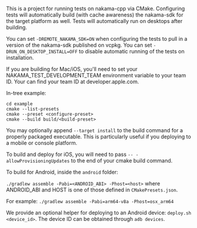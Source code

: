 This is a project for running tests on nakama-cpp via CMake. Configuring tests will automatically build (with cache awareness) the nakama-sdk for the target platform as well. Tests will automatically run on desktops after building.

You can set `-DREMOTE_NAKAMA_SDK=ON` when configuring the tests to pull in a version of the nakama-sdk published on vcpkg.
You can set `-DRUN_ON_DESKTOP_INSTALL=OFF` to disable automatic running of the tests on installation.

If you are building for Mac/iOS, you'll need to set your NAKAMA_TEST_DEVELOPMENT_TEAM environment variable to your team ID. Your can find your team ID at developer.apple.com.

In-tree example:
```
cd example
cmake --list-presets
cmake --preset <configure-preset>
cmake --build build/<build-preset>
```

You may optionally append `--target install` to the build command for a properly packaged executable. This is particularly useful
if you deploying to a mobile or console platform.

To build and deploy for iOS, you will need to pass `-- -allowProvisioningUpdates` to the end of your cmake build command.

To build for Android, inside the `android` folder:

`./gradlew assemble -Pabi=<ANDROID_ABI> -Phost=<host>` where ANDROID_ABI and HOST is one of those defined in `CMakePresets.json`.

For example:
`./gradlew assemble -Pabi=arm64-v8a -Phost=osx_arm64`

We provide an optional helper for deploying to an Android device: `deploy.sh <device_id>`. The device ID can be obtained through `adb devices`.
